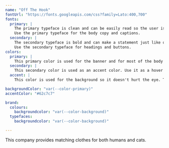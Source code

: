 ```yaml
---
name: "Off The Hook"
fontUrl: "https://fonts.googleapis.com/css?family=Lato:400,700"
fonts:
  primary: |
    The primary typeface is clean and can be easily read so the user is not confused at all when navigating throughout the site.
    Use the primary typeface for the body copy and captions.
  secondary: |
    The secondary typeface is bold and can make a statement just like our product will do for the customer.
    Use the secondary typeface for headings and buttons.
colors:
  primary: |
    This primary color is used for the banner and for most of the body copy.
  secondary: |
    This secondary color is used as an accent color. Use it as a hover and button color.
  accent: |
    This color is used for the background so it doesn't hurt the eye. This is used for the background but also for the banner and the navigation.

backgroundColor: "var(--color-primary)"
accentColor: "#62c7c7"

brand:
  colours:
    backgroundcolor: "var(--color-background)"
  typefaces:
    backgroundcolor: "var(--color-background)"

---
```


This company provides matching clothes for both humans and cats.
